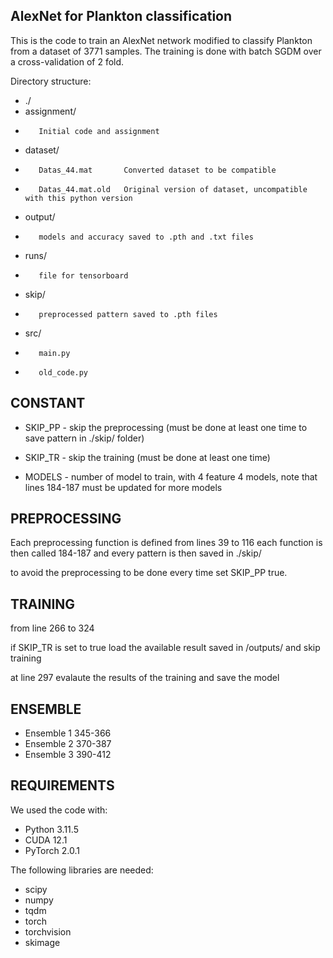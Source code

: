 ## AlexNet for Plankton classification ##

This is the code to train an AlexNet network modified to classify Plankton from a dataset of 3771 samples.
The training is done with batch SGDM over a cross-validation of 2 fold.

Directory structure:

- ./
-    assignment/
-        Initial code and assignment
-    dataset/
-        Datas_44.mat       Converted dataset to be compatible
-        Datas_44.mat.old   Original version of dataset, uncompatible with this python version
-    output/
-        models and accuracy saved to .pth and .txt files
-    runs/
-        file for tensorboard
-    skip/
-        preprocessed pattern saved to .pth files
-    src/
-        main.py
-        old_code.py

## CONSTANT ##

- SKIP_PP     - skip the preprocessing (must be done at least one time to save pattern in ./skip/ folder)

- SKIP_TR     - skip the training (must be done at least one time)

- MODELS      - number of model to train, with 4 feature 4 models, note that lines 184-187 must be updated for more models

## PREPROCESSING ##

Each preprocessing function is defined from lines 39 to 116
each function is then called 184-187 and every pattern is then saved in ./skip/

to avoid the preprocessing to be done every time set SKIP_PP true.

## TRAINING ##

from line 266 to 324

if SKIP_TR is set to true load the available result saved in /outputs/ and skip training

at line 297 evalaute the results of the training and save the model

## ENSEMBLE ##

- Ensemble 1 345-366
- Ensemble 2 370-387
- Ensemble 3 390-412

## REQUIREMENTS ##
We used the code with:
- Python 3.11.5
- CUDA 12.1
- PyTorch 2.0.1

The following libraries are needed:
- scipy
- numpy
- tqdm
- torch
- torchvision
- skimage

